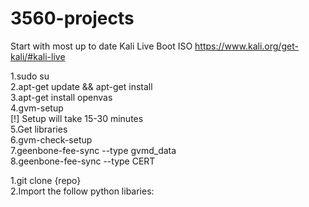 # 3560-projects
Start with most up to date Kali Live Boot ISO https://www.kali.org/get-kali/#kali-live



1.sudo su <br />
2.apt-get update && apt-get install<br />
3.apt-get install openvas<br />
4.gvm-setup<br />
    [!] Setup will take 15-30 minutes<br />
5.Get libraries<br />
6.gvm-check-setup<br />
7.geenbone-fee-sync --type gvmd_data<br />
8.geenbone-fee-sync --type CERT<br />



1.git clone {repo} <br />
2.Import the follow python libaries:
    
